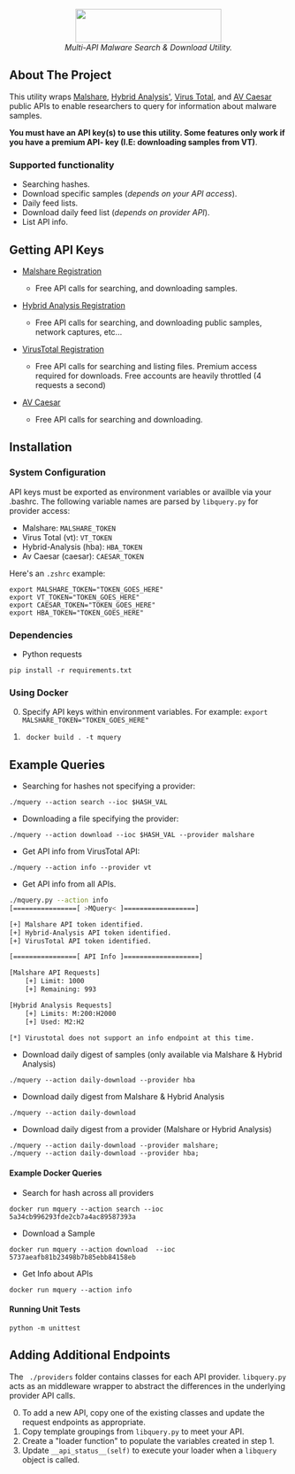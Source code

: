<p align="center">
<img width="264" height="61" src="https://i.imgur.com/SGnNoju.png">
<br />
<i>Multi-API Malware Search &amp; Download Utility.</i>
</p>

## About The Project
This utility wraps [Malshare](https://www.malshare.com), [Hybrid
Analysis'](https://www.hybrid-analysis.com), [Virus Total](https://www.virustotal.com),
and [AV Caesar](https://avcaesar.malware.lu/) public APIs to enable researchers 
to query for information about malware samples.  

**You must have an API key(s) to use this utility. Some features only work if
you have a premium API- key (I.E: downloading samples from VT)**. 

### Supported functionality
* Searching hashes.
* Download specific samples (*depends on your API access*).
* Daily feed lists.
* Download daily feed list (*depends on provider API*).
* List API info.

## Getting API Keys
* [Malshare Registration](https://malshare.com/register.php)
    * Free API calls for searching, and downloading samples. 

* [Hybrid Analysis Registration](https://www.hybrid-analysis.com/signup)
    * Free API calls for searching, and downloading public samples, network
      captures, etc...

* [VirusTotal Registration](https://www.virustotal.com/gui/join-us)
    * Free API calls for searching and listing files. Premium access required
      for downloads. Free accounts are heavily throttled (4 requests a second)

* [AV Caesar](https://avcaesar.malware.lu/account/signup)
    * Free API calls for searching and downloading.

## Installation

### System Configuration
API keys must be exported as environment variables or availble via your .bashrc.
The following variable names are parsed by ```libquery.py``` for provider access:

* Malshare: ```MALSHARE_TOKEN```
* Virus Total (vt): ```VT_TOKEN```
* Hybrid-Analysis (hba): ```HBA_TOKEN```
* Av Caesar (caesar): ```CAESAR_TOKEN```

Here's an ```.zshrc``` example:
```
export MALSHARE_TOKEN="TOKEN_GOES_HERE"  
export VT_TOKEN="TOKEN_GOES_HERE"
export CAESAR_TOKEN="TOKEN_GOES_HERE"
export HBA_TOKEN="TOKEN_GOES_HERE"
```

### Dependencies
* Python requests
```
pip install -r requirements.txt
```

### Using Docker
0. Specify API keys within environment variables. For example: ``` export MALSHARE_TOKEN="TOKEN_GOES_HERE" ```

1. ``` docker build . -t mquery```


## Example Queries

* Searching for hashes not specifying a provider:
```
./mquery --action search --ioc $HASH_VAL 
```

* Downloading a file specifying the provider:
```
./mquery --action download --ioc $HASH_VAL --provider malshare
```

* Get API info from VirusTotal API:
```
./mquery --action info --provider vt
```

* Get API info from all APIs.
```bash
./mquery.py --action info
[================[ >MQuery< ]==================]

[+] Malshare API token identified.
[+] Hybrid-Analysis API token identified.
[+] VirusTotal API token identified.

[================[ API Info ]===================]

[Malshare API Requests]
    [+] Limit: 1000
    [+] Remaining: 993

[Hybrid Analysis Requests]
    [+] Limits: M:200:H2000
    [+] Used: M2:H2

[*] Virustotal does not support an info endpoint at this time.
```

* Download daily digest of samples (only available via Malshare & Hybrid Analysis)
```
./mquery --action daily-download --provider hba
```

* Download daily digest from Malshare & Hybrid Analysis
```
./mquery --action daily-download 
```

* Download daily digest from a provider (Malshare or Hybrid Analysis)
```
./mquery --action daily-download --provider malshare;
./mquery --action daily-download --provider hba;
```

#### Example Docker Queries
* Search for hash across all providers
```
docker run mquery --action search --ioc 5a34cb996293fde2cb7a4ac89587393a
```
* Download a Sample
```
docker run mquery --action download  --ioc 5737aeafb81b23498b7b85ebb84158eb
```

* Get Info about APIs
```
docker run mquery --action info 
```

#### Running Unit Tests
```
python -m unittest
```

## Adding Additional Endpoints
The ``` ./providers```  folder contains classes for each API provider. 
```libquery.py``` acts as an middleware wrapper to abstract the differences in 
the underlying provider API calls. 

0. To add a new API, copy one of the existing classes and update the request 
endpoints as appropriate.
1. Copy template groupings from ```libquery.py``` to meet your API.
2. Create a  "loader function" to populate the variables created in step 1.
3. Update ```__api_status__(self)``` to execute your loader when a
```libquery``` object is called.
